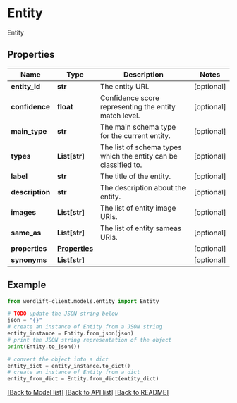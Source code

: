 # Entity

Entity

## Properties

Name | Type | Description | Notes
------------ | ------------- | ------------- | -------------
**entity_id** | **str** | The entity URI. | [optional] 
**confidence** | **float** | Confidence score representing the entity match level. | [optional] 
**main_type** | **str** | The main schema type for the current entity. | [optional] 
**types** | **List[str]** | The list of schema types which the entity can be classified to. | [optional] 
**label** | **str** | The title of the entity. | [optional] 
**description** | **str** | The description about the entity. | [optional] 
**images** | **List[str]** | The list of entity image URIs. | [optional] 
**same_as** | **List[str]** | The list of entity sameas URIs. | [optional] 
**properties** | [**Properties**](Properties.md) |  | [optional] 
**synonyms** | **List[str]** |  | [optional] 

## Example

```python
from wordlift-client.models.entity import Entity

# TODO update the JSON string below
json = "{}"
# create an instance of Entity from a JSON string
entity_instance = Entity.from_json(json)
# print the JSON string representation of the object
print(Entity.to_json())

# convert the object into a dict
entity_dict = entity_instance.to_dict()
# create an instance of Entity from a dict
entity_from_dict = Entity.from_dict(entity_dict)
```
[[Back to Model list]](../README.md#documentation-for-models) [[Back to API list]](../README.md#documentation-for-api-endpoints) [[Back to README]](../README.md)


